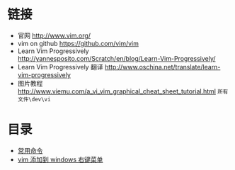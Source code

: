 # 链接

- 官网 <http://www.vim.org/>
- vim on github <https://github.com/vim/vim>
- Learn Vim Progressively <http://yannesposito.com/Scratch/en/blog/Learn-Vim-Progressively/>
- Learn Vim Progressively 翻译 <http://www.oschina.net/translate/learn-vim-progressively>
- 图片教程 <http://www.viemu.com/a_vi_vim_graphical_cheat_sheet_tutorial.html> `所有文件\dev\vi`

# 目录

- [常用命令](common.md)
- [vim 添加到 windows 右键菜单](menu.md)